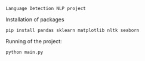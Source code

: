 ```Language Detection NLP project```

Installation of packages

```pip install pandas sklearn matplotlib nltk seaborn```


Running of the project:

```python main.py```